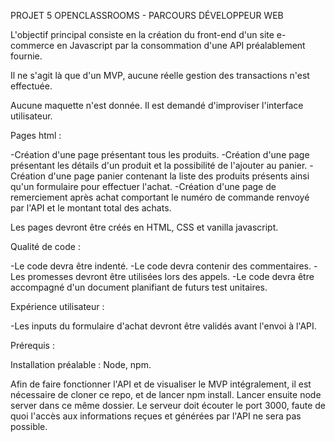 PROJET 5 OPENCLASSROOMS - PARCOURS DÉVELOPPEUR WEB

L'objectif principal consiste en la création du front-end d'un site e-commerce en Javascript par la consommation d'une API préalablement fournie.

Il ne s'agit là que d'un MVP, aucune réelle gestion des transactions n'est effectuée.

Aucune maquette n'est donnée. Il est demandé d'improviser l'interface utilisateur.

Pages html :

-Création d'une page présentant tous les produits.
-Création d'une page présentant les détails d'un produit et la possibilité de l'ajouter au panier.
-Création d'une page panier contenant la liste des produits présents ainsi qu'un formulaire pour effectuer l'achat.
-Création d'une page de remerciement après achat comportant le numéro de commande renvoyé par l'API et le montant total des achats.

Les pages devront être créés en HTML, CSS et vanilla javascript.

Qualité de code :

-Le code devra être indenté.
-Le code devra contenir des commentaires.
-Les promesses devront être utilisées lors des appels.
-Le code devra être accompagné d'un document planifiant de futurs test unitaires.

Expérience utilisateur :

-Les inputs du formulaire d'achat devront être validés avant l'envoi à l'API.

Prérequis :

Installation préalable : Node, npm.

Afin de faire fonctionner l'API et de visualiser le MVP intégralement, il est nécessaire de cloner ce repo, et de lancer npm install. Lancer ensuite node server dans ce même dossier. Le serveur doit écouter le port 3000, faute de quoi l'accès aux informations reçues et générées par l'API ne sera pas possible.
